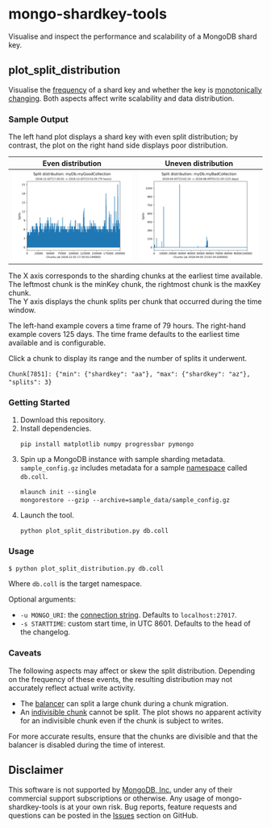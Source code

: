 # mongo-shardkey-tools

Visualise and inspect the performance and scalability of a MongoDB shard key.

plot_split_distribution
-------------------------

Visualise the [frequency](https://docs.mongodb.com/manual/core/sharding-shard-key/#shard-key-frequency)
of a shard key and whether the key is [monotonically changing](https://docs.mongodb.com/manual/core/sharding-shard-key/#monotonically-changing-shard-keys).
Both aspects affect write scalability and data distribution.

### Sample Output

The left hand plot displays a shard key with even split distribution; by contrast,
the plot on the right hand side displays poor distribution.

Even distribution             | Uneven distribution
:-------------------------:|:-------------------------:
![img-good-key](img/good.png "Good shard key")|  ![img-bad-key](img/bad.png "Bad shard key")

The X axis corresponds to the sharding chunks at the earliest time available. The leftmost chunk is the minKey chunk, the rightmost chunk is the maxKey chunk.<br/> 
The Y axis displays the chunk splits per chunk that occurred during the time window.

The left-hand example covers a time frame of 79 hours. The right-hand example covers 125 days. The time frame defaults to the earliest time available and is configurable.

Click a chunk to display its range and the number of splits it underwent.
```
Chunk[7851]: {"min": {"shardkey": "aa"}, "max": {"shardkey": "az"}, "splits": 3}
```

### Getting Started

1. Download this repository.
2. Install dependencies.
   ```
   pip install matplotlib numpy progressbar pymongo

   ```
3. Spin up a MongoDB instance with sample sharding metadata. `sample_config.gz` includes metadata for a sample [namespace](https://docs.mongodb.com/manual/reference/glossary/#term-namespace) called `db.coll`.
   ```
   mlaunch init --single
   mongorestore --gzip --archive=sample_data/sample_config.gz
   ```
4. Launch the tool.
   ```
   python plot_split_distribution.py db.coll
   ```

### Usage

```
$ python plot_split_distribution.py db.coll
```

Where `db.coll` is the target namespace. 

Optional arguments:
* `-u MONGO_URI`: the [connection string](https://docs.mongodb.com/manual/reference/connection-string/). Defaults to `localhost:27017`.
* `-s STARTTIME`: custom start time, in UTC 8601. Defaults to the head of the changelog.

### Caveats

The following aspects may affect or skew the split distribution. Depending on the frequency of these events,
the resulting distribution may not accurately reflect actual write activity.
* The [balancer](https://docs.mongodb.com/manual/tutorial/manage-sharded-cluster-balancer/) can split a large chunk
  during a chunk migration.
* An [indivisible chunk](https://docs.mongodb.com/manual/core/sharding-data-partitioning/#indivisible-chunks) cannot be split. The plot shows no apparent activity for an indivisible chunk even if the chunk is subject to writes.

For more accurate results, ensure that the chunks are divisible and that the balancer is disabled during the time of interest.

Disclaimer
----------

This software is not supported by [MongoDB, Inc.](https://www.mongodb.com>)
under any of their commercial support subscriptions or otherwise. Any usage of
mongo-shardkey-tools is at your own risk. Bug reports, feature requests and
questions can be posted in the [Issues](https://github.com/josefahmad/mongo-shardkey-tools/issues?state=open>)
section on GitHub.
